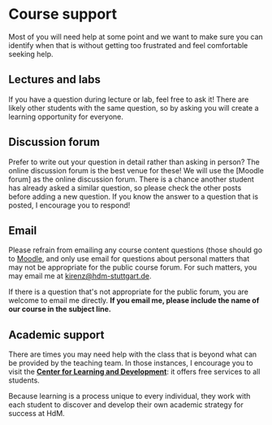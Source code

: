 # Course support

Most of you will need help at some point and we want to make sure you can identify when that is without getting too frustrated and feel comfortable seeking help.

## Lectures and labs

If you have a question during lecture or lab, feel free to ask it!
There are likely other students with the same question, so by asking you will create a learning opportunity for everyone.


## Discussion forum

Prefer to write out your question in detail rather than asking in person?
The online discussion forum is the best venue for these!
We will use the [Moodle forum][]() as the online discussion forum.
There is a chance another student has already asked a similar question, so please check the other posts before adding a new question.
If you know the answer to a question that is posted, I encourage you to respond!

## Email

Please refrain from emailing any course content questions (those should go to [Moodle](), and only use email for questions about personal matters that may not be appropriate for the public course forum. 
For such matters, you may email me at [kirenz@hdm-stuttgart.de](mailto:kirenz@hdm-stuttgart.de).

If there is a question that's not appropriate for the public forum, you are welcome to email me directly.
**If you email me, please include the name of our course in the subject line.** 

## Academic support

There are times you may need help with the class that is beyond what can be provided by the teaching team.
In those instances, I encourage you to visit the [**Center for Learning and Development**](https://www.hdm-stuttgart.de/studierende/abteilungen/cld/angebote_studierende_studieninteressierte): it offers free services to all students. 

Because learning is a process unique to every individual, they work with each student to discover and develop their own academic strategy for success at HdM.